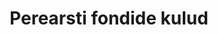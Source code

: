 ---
title: Perearsti fondide kulud
title_en: "GP's funds"
notes: >-
  Perearstiabi fondide kasutus (rahaline summa ja isikute arvud)
  diagnoosigruppide ja aastate lõikes  alates 2014 aastast.
notes_en: ''
category: 
  - Tervis
category_en: 
  - Health
resources:
  - name: Perearstide fondide kasutuse aruandlus
    url: 'https://statistika.haigekassa.ee/PXWeb/pxweb/et/lepingud/lepingud__2_%c3%bcldarstiabi__Lepingud/LP80.px/?rxid=eb0eef7e-3de8-4b9d-819b-53707ebfe8b7'
    format: HTML
interactive: 'True'
license: 'https://creativecommons.org/licenses/by-sa/3.0/ee/legalcode'
update_freq: 'http://purl.org/linked-data/sdmx/2009/code#freq-A'
organization: Eesti Haihekassa
maintainer_name: ''
maintainer_email: ''
maintainer_phone: ''
date_issued: '21/04/2020'
date_modified: '21/04/2020'
---